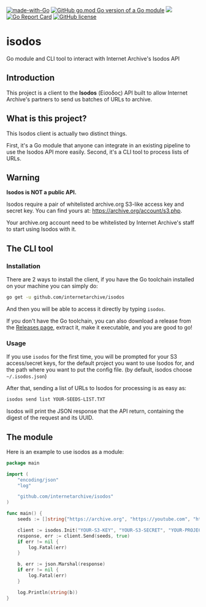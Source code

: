 [![made-with-Go](https://img.shields.io/badge/Made%20with-Go-1f425f.svg)](http://golang.org)
[![GitHub go.mod Go version of a Go module](https://img.shields.io/github/go-mod/go-version/internetarchive/isodos.svg)](https://github.com/internetarchive/isodos)
[![](https://img.shields.io/badge/godoc-reference-blue.svg)](https://godoc.org/github.com/internetarchive/isodos)
[![Go Report Card](https://goreportcard.com/badge/github.com/internetarchive/isodos)](https://goreportcard.com/report/github.com/internetarchive/isodos)
[![GitHub license](https://img.shields.io/github/license/internetarchive/isodos.svg)](https://github.com/internetarchive/isodos/blob/master/LICENSE)

# isodos
Go module and CLI tool to interact with Internet Archive's Isodos API

## Introduction

This project is a client to the **Isodos** (Είσοδος) API built to allow Internet Archive's partners to send us batches of URLs to archive.

## What is this project?

This Isodos client is actually two distinct things.

First, it's a Go module that anyone can integrate in an existing pipeline to use the Isodos API more easily. Second, it's a CLI tool to process lists of URLs.

## Warning

**Isodos is NOT a public API.**

Isodos require a pair of whitelisted archive.org S3-like access key and secret key. You can find yours at: https://archive.org/account/s3.php.

Your archive.org account need to be whitelisted by Internet Archive's staff to start using Isodos with it.

## The CLI tool

### Installation

There are 2 ways to install the client, if you have the Go toolchain installed on your machine you can simply do:

```bash
go get -u github.com/internetarchive/isodos
```

And then you will be able to access it directly by typing `isodos`.

If you don't have the Go toolchain, you can also download a release from the [Releases page](https://github.com/internetarchive/isodos/releases), extract it, make it executable, and you are good to go!

### Usage

If you use `isodos` for the first time, you will be prompted for your S3 access/secret keys, for the default project you want to use Isodos for, and the path where you want to put the config file. (by default, isodos choose `~/.isodos.json`)

After that, sending a list of URLs to Isodos for processing is as easy as:

```bash
isodos send list YOUR-SEEDS-LIST.TXT
```

Isodos will print the JSON response that the API return, containing the digest of the request and its UUID.

## The module

Here is an example to use isodos as a module:
```go
package main

import (
	"encoding/json"
	"log"

	"github.com/internetarchive/isodos"
)

func main() {
	seeds := []string{"https://archive.org", "https://youtube.com", "https://google.com"}

	client := isodos.Init("YOUR-S3-KEY", "YOUR-S3-SECRET", "YOUR-PROJECT")
	response, err := client.Send(seeds, true)
	if err != nil {
		log.Fatal(err)
	}

	b, err := json.Marshal(response)
	if err != nil {
		log.Fatal(err)
	}

	log.Println(string(b))
}
```

